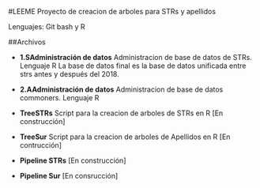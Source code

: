 
#LEEME
Proyecto de creacion de arboles para STRs y apellidos

Lenguajes: Git bash y R

##Archivos 

- **1.SAdministración de datos** Administracion de base de datos de STRs. Lenguaje R
La base de datos final es la base de datos unificada entre strs antes y después del 2018.


- **2.AAdministración de datos** Administracion de base de datos commoners. Lenguaje R

- **TreeSTRs**  Script para la creacion de arboles de STRs en R [En construcción]

- **TreeSur** Script para la creacion de arboles de Apellidos en R [En contrucción]

- **Pipeline STRs**  [En construcción]

- **Pipeline Sur**  [En consrucción]
